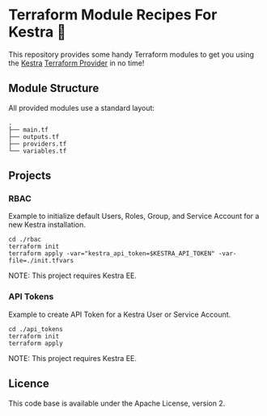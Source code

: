 # Terraform Module Recipes For Kestra 🚀

This repository provides some handy Terraform modules to get you using the [Kestra](https://kestra.io/) [Terraform Provider](https://registry.terraform.io/providers/kestra-io/kestra/latest/docs) in no time!

## Module Structure

All provided modules use a standard layout:

```
.
├── main.tf
├── outputs.tf
├── providers.tf
└── variables.tf

```
 
## Projects

### RBAC

Example to initialize default Users, Roles, Group, and Service Account for a new Kestra installation.

```
cd ./rbac
terraform init
terraform apply -var="kestra_api_token=$KESTRA_API_TOKEN" -var-file=./init.tfvars
```

NOTE: This project requires Kestra EE.

### API Tokens

Example to create API Token for a Kestra User or Service Account.

```
cd ./api_tokens
terraform init
terraform apply
```


NOTE: This project requires Kestra EE.

## Licence
This code base is available under the Apache License, version 2.
